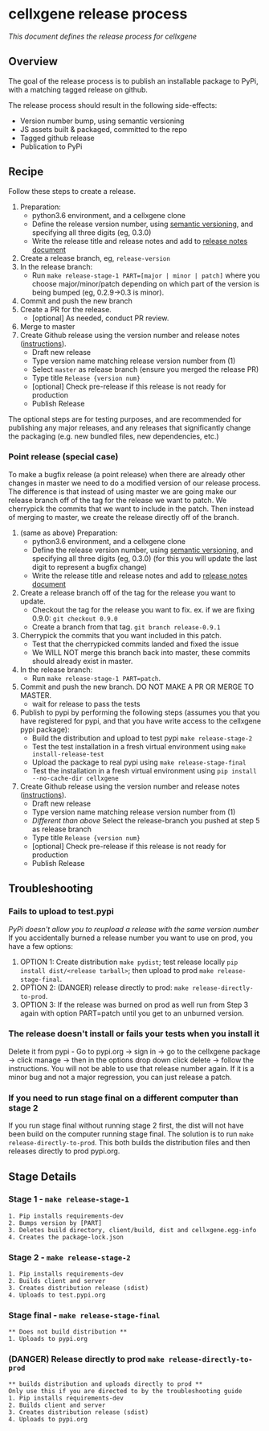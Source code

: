 # cellxgene release process

_This document defines the release process for cellxgene_

## Overview

The goal of the release process is to publish an installable package
to PyPi, with a matching tagged release on github.

The release process should result in the following side-effects:

- Version number bump, using semantic versioning
- JS assets built & packaged, committed to the repo
- Tagged github release
- Publication to PyPi

## Recipe

Follow these steps to create a release.

1.  Preparation:
    - python3.6 environment, and a cellxgene clone
    - Define the release version number, using [semantic versioning](https://semver.org/),
      and specifying all three digits (eg, 0.3.0)
    - Write the release title and release notes and add to
      [release notes document](https://docs.google.com/document/d/1KnHwkYfhyWO5H8BDcMu7y3ogjvq5Yi4OwpmZ8DB6w0Y/edit)
2.  Create a release branch, eg, `release-version`
3.  In the release branch:
    - Run `make release-stage-1 PART=[major | minor | patch]` where you choose major/minor/patch depending on which part of the version
      is being bumped (eg, 0.2.9->0.3 is minor).
4.  Commit and push the new branch
5.  Create a PR for the release.
    - [optional] As needed, conduct PR review.
6.  Merge to master
7.  Create Github release using the version number and release notes
    ([instructions](https://help.github.com/articles/creating-releases/)).
    - Draft new release
    - Type version name matching release version number from (1)
    - Select `master` as release branch (ensure you merged the release PR)
    - Type title `Release {version num}`
    - [optional] Check pre-release if this release is not ready for production
    - Publish Release

The optional steps are for testing purposes, and are recommended
for publishing any major releases, and any releases that significantly
change the packaging (e.g. new bundled files, new dependencies, etc.)

### Point release (special case)
To make a bugfix release (a point release) when there are already other changes in master we need to do a modified version of our release process. The difference is that instead of using master we are going make our release branch off of the tag for the release we want to patch. We cherrypick the commits that we want to include in the patch. Then instead of merging to master, we create the release directly off of the branch.

1.  (same as above) Preparation:
    - python3.6 environment, and a cellxgene clone
    - Define the release version number, using [semantic versioning](https://semver.org/),
      and specifying all three digits (eg, 0.3.0) (for this you will update the last digit to represent a bugfix change)
    - Write the release title and release notes and add to
      [release notes document](https://docs.google.com/document/d/1KnHwkYfhyWO5H8BDcMu7y3ogjvq5Yi4OwpmZ8DB6w0Y/edit)
2.  Create a release branch off of the tag for the release you want to update.
    - Checkout the tag for the release you want to fix. ex. if we are fixing 0.9.0: `git checkout 0.9.0`
    - Create a branch from that tag. `git branch release-0.9.1`
3. Cherrypick the commits that you want included in this patch.
    - Test that the cherrypicked commits landed and fixed the issue
    - We WILL NOT merge this branch back into master, these commits should already exist in master.
4.  In the release branch:
    - Run `make release-stage-1 PART=patch`.
5.  Commit and push the new branch. DO NOT MAKE A PR OR MERGE TO MASTER.
    - wait for release to pass the tests
6. Publish to pypi by performing the following steps (assumes you that you have registered for pypi,
and that you have write access to the cellxgene pypi package):
    - Build the distribution and upload to test pypi `make release-stage-2`
    - Test the test installation in a fresh virtual environment using `make install-release-test`
    - Upload the package to real pypi using `make release-stage-final`
    - Test the installation in a fresh virtual environment using
      `pip install --no-cache-dir cellxgene`
7.  Create Github release using the version number and release notes
    ([instructions](https://help.github.com/articles/creating-releases/)).
    - Draft new release
    - Type version name matching release version number from (1)
    - *Different than above* Select the release-branch you pushed at step 5 as release branch
    - Type title `Release {version num}`
    - [optional] Check pre-release if this release is not ready for production
    - Publish Release


## Troubleshooting
### Fails to upload to test.pypi
 
 _PyPi doesn't allow you to reupload a release with the same version number_ 
If you accidentally burned a release number you want to use on prod, you have a few options:
1) OPTION 1: Create distribution `make pydist`; test release locally `pip install dist/<release tarball>`;
 then upload to prod `make release-stage-final`. 
2) OPTION 2: (DANGER) release directly to prod: `make release-directly-to-prod`.  
3) OPTION 3: If the release was burned on prod as well run from Step 3 again with option
PART=patch until you get to an unburned version.
    
### The release doesn't install or fails your tests when you install it
 
Delete it from pypi - Go to pypi.org -> sign in -> go to the cellxgene package -> click manage -> then in the options drop down click delete -> follow the instructions. You will not be able to use that release number again. If it is a minor bug and not a major regression, you can just release a patch. 
### If you need to run stage final on a different computer than stage 2
 If you run stage final without running stage 2 first, the dist will not have been build on the computer running stage final. The solution is to run `make release-directly-to-prod`. This both builds the distribution files and then releases directly to prod pypi.org. 

## Stage Details
### Stage 1 - `make release-stage-1`
    1. Pip installs requirements-dev
    2. Bumps version by [PART]
    3. Deletes build directory, client/build, dist and cellxgene.egg-info
    4. Creates the package-lock.json

### Stage 2 - `make release-stage-2`
    1. Pip installs requirements-dev
    2. Builds client and server
    3. Creates distribution release (sdist)
    4. Uploads to test.pypi.org

### Stage final - `make release-stage-final`
    ** Does not build distribution **
    1. Uploads to pypi.org
    
### (DANGER) Release directly to prod `make release-directly-to-prod`
    ** builds distribution and uploads directly to prod **
    Only use this if you are directed to by the troubleshooting guide
    1. Pip installs requirements-dev
    2. Builds client and server
    3. Creates distribution release (sdist)
    4. Uploads to pypi.org
